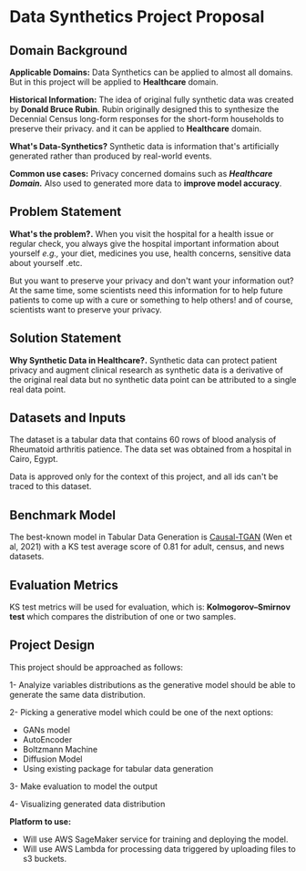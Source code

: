 # Data Synthetics Project Proposal

## Domain Background

**Applicable Domains:** Data Synthetics can be applied to almost all domains. But in this project will be applied to **Healthcare** domain.

**Historical Information:** The idea of original fully synthetic data was created by **Donald Bruce Rubin**. Rubin originally designed this to synthesize the Decennial Census long-form responses for the short-form households to preserve their privacy. and it can be applied to **Healthcare** domain.

**What's Data-Synthetics?** Synthetic data is information that's artificially generated rather than produced by real-world events.

**Common use cases:** Privacy concerned domains such as ***Healthcare Domain.*** Also used to generated more data to **improve model accuracy**.

## Problem Statement

**What's the problem?.** When you visit the hospital for a health issue or regular check, you always give the hospital important information about yourself *e.g.,* your diet, medicines you use, health concerns, sensitive data about yourself .etc.

But you want to preserve your privacy and don't want your information out? At the same time, some scientists need this information for to help future patients to come up with a cure or something to help others! and of course, scientists want to preserve your privacy.

## Solution Statement

**Why Synthetic Data in Healthcare?.** Synthetic data can protect patient privacy and augment clinical research as synthetic data is a derivative of the original real data but no synthetic data point can be attributed to a single real data point.

## Datasets and Inputs

The dataset is a tabular data that contains 60 rows of blood analysis of Rheumatoid arthritis patience. The data set was obtained from a hospital in Cairo, Egypt.

Data is approved only for the context of this project, and all ids can't be traced to this dataset.

## Benchmark Model

The best-known model in Tabular Data Generation is [Causal-TGAN](https://arxiv.org/pdf/2104.10680v1.pdf) (Wen et al, 2021) with a KS test average score of 0.81 for adult, census, and news datasets.

## Evaluation Metrics

KS test metrics will be used for evaluation, which is: **Kolmogorov–Smirnov test** which compares the distribution of one or two samples.

## Project Design

This project should be approached as follows:

1- Analyize variables distributions as the generative model should be able to generate the same data distribution.

2- Picking a generative model which could be one of the next options:

* GANs model
* AutoEncoder
* Boltzmann Machine
* Diffusion Model
* Using existing package for tabular data generation

3- Make evaluation to model the output

4- Visualizing generated data distribution

**Platform to use:** 

* Will use AWS SageMaker service for training and deploying the model.
* Will use AWS Lambda for processing data triggered by uploading files to s3 buckets.
